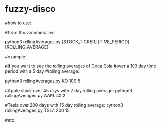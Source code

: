 # fuzzy-disco


#how to use:

#from the commandline:

python3 rollingAverages.py [STOCK_TICKER] [TIME_PERIOD] [ROLLING_AVERAGE]

#example:

#if you want to see the rolling averages of Coca Cola 
#over a 100 day time period with a 5 day 
#rolling average:

python3 rollingAverages.py KO 100 5

#Apple stock over 45 days with 2 day rolling average:
python3 rollingAverages.py AAPL 45 2

#Tesla over 200 days with 15 day rolling average:
python3 rollingAverages.py TSLA 200 15

#etc.
